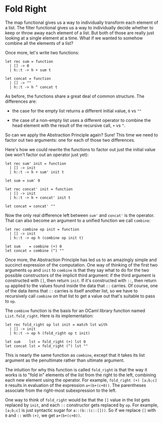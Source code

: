 # Fold Right

The map functional gives us a way to individually transform each element
of a list.  The filter functional gives us a way to individually decide
whether to keep or throw away each element of a list.  But both of those
are really just looking at a single element at a time.  What if we wanted
to somehow combine all the elements of a list?

Once more, let's write two functions:
```
let rec sum = function
  | [] -> 0
  | h::t -> h + sum t
  
let concat = function
  | [] -> ""
  | h::t -> h ^ concat t
```

As before, the functions share a great deal of common structure. 
The differences are:

* the case for the empty list returns a different initial value, `0` vs `""`

* the case of a non-empty list uses a different operator to combine
  the head element with the result of the recursive call, `+` vs `^`.

So can we apply the Abstraction Principle again?  Sure!  This time we
need to factor out two arguments:  one for each of those two differences.

Here's how we could rewrite the functions to factor out just the initial value
(we won't factor out an operator just yet):
```
let rec sum' init = function
  | [] -> init
  | h::t -> h + sum' init t

let sum = sum' 0

let rec concat' init = function
  | [] -> init
  | h::t -> h + concat' init t
  
let concat = concat' ""
```
Now the only real difference left between `sum'` and `concat'` is the operator.
That can also become an argument to a unified function we call `combine`:
```
let rec combine op init = function
  | [] -> init
  | h::t -> op h (combine op init t)
  
let sum    = combine (+) 0
let concat = combine (^) ""
```
Once more, the Abstraction Principle has led us to an amazingly simple and
succinct expression of the computation.  One way of thinking of the first two
arguments `op` and `init` to `combine` is that they say what to do for the two possible
constructors of the implicit third argument:  if the third argument is constructed
with `[]`, then return `init`.  If it's constructed with `::`, then return `op`
applied to the values found inside the data that `::` carries.  Of course, one
of the data items that `::` carries is itself another list, so we have to
recursively call `combine` on that list to get a value out that's suitable
to pass to `op`.

The `combine` function is the basis for an OCaml library function named
`List.fold_right`. Here is its implementation:
```
let rec fold_right op lst init = match lst with
  | [] -> init
  | h::t -> op h (fold_right op t init)
  
let sum    lst = fold_right (+) lst 0
let concat lst = fold_right (^) lst ""
``` 
This is nearly the same function as `combine`, except that it takes its
list argument as the penultimate rather than ultimate argument. 

The intuition for why this function is called `fold_right` is that the
way it works is to "fold in" elements of the list from the right to the left,
combining each new element using the operator.  For example,
`fold_right (+) [a;b;c] 0` results in evaluation of the expression
`a+(b+(c+0))`.  The parentheses associate from the right-most subexpression
to the left.  

One way to think of `fold_right` would be that the `[]` value in the
list gets replaced by `init`, and each `::` constructor gets replaced by
`op`.  For example, `[a;b;c]` is just syntactic sugar for
`a::(b::(c::[]))`. So if we replace `[]` with `0` and `::` with `(+)`,
we get `a+(b+(c+0))`.